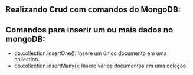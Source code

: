 ## Realizando Crud com comandos do MongoDB:

## Comandos para inserir um ou mais dados no mongoDB:
- db.collection.insertOne(): Insere um único documento em uma collection.
- db.collection.insertMany(): Insere vários documentos em uma coleção.